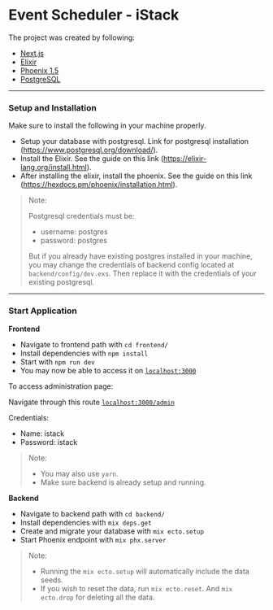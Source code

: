 # Event Scheduler - iStack

The project was created by following:
- [Next.js](https://nextjs.org/learn/basics/create-nextjs-app?utm_source=next-site&utm_medium=homepage-cta&utm_campaign=next-website)
- [Elixir](https://elixir-lang.org/install.html)
- [Phoenix 1.5](https://hexdocs.pm/phoenix/installation.html)
- [PostgreSQL](https://www.postgresql.org/download/)

---

### Setup and Installation
Make sure to install the following in your machine properly.
- Setup your database with postgresql. Link for postgresql installation (https://www.postgresql.org/download/).
- Install the Elixir. See the guide on this link (https://elixir-lang.org/install.html).
- After installing the elixir, install the phoenix. See the guide on this link (https://hexdocs.pm/phoenix/installation.html).

> Note:
> 
> Postgresql credentials must be:
> - username: postgres
> - password: postgres
>
> But if you already have existing postgres installed in your machine, you may change the credentials of backend 
> config located at `backend/config/dev.exs`. Then replace it with the credentials of your existing postgresql.

---

### Start Application

**Frontend**
- Navigate to frontend path with `cd frontend/`
- Install dependencies with `npm install`
- Start with `npm run dev`
- You may now be able to access it on [`localhost:3000`](http://localhost:3000)

To access administration page:

Navigate through this route [`localhost:3000/admin`](http://localhost:3000/admin)

Credentials:
- Name: istack
- Password: istack

> Note:
> - You may also use `yarn`.
> - Make sure backend is already setup and running.

**Backend**
- Navigate to backend path with `cd backend/`
- Install dependencies with `mix deps.get`
- Create and migrate your database with `mix ecto.setup`
- Start Phoenix endpoint with `mix phx.server`

> Note:
> - Running the `mix ecto.setup` will automatically include the data seeds.
> - If you wish to reset the data, run `mix ecto.reset`. And `mix ecto.drop` for deleting all the data.

